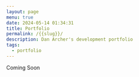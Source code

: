 ```yaml
---
layout: page
menu: true
date: 2024-05-14 01:34:31
title: Portfolio
permalink: /{{slug}}/
description: Dan Archer's development portfolio
tags:
  - portfolio
---
```

C﻿oming Soon